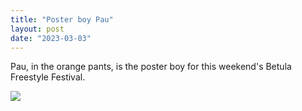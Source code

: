 ```yaml
---
title: "Poster boy Pau"
layout: post
date: "2023-03-03"
---
```


Pau, in the orange pants, is the poster boy for this weekend's Betula Freestyle Festival.

![](/assets/images/2023/IMG-20230223-WA0001-791x1024.jpg)
